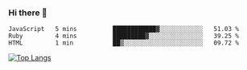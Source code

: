 ### Hi there 👋
<!--START_SECTION:waka-->
```text
JavaScript   5 mins          ████████████▓░░░░░░░░░░░░   51.03 % 
Ruby         4 mins          █████████▓░░░░░░░░░░░░░░░   39.25 % 
HTML         1 min           ██▒░░░░░░░░░░░░░░░░░░░░░░   09.72 % 
```
<!--END_SECTION:waka-->
<!--
**jakepino/jakepino** is a ✨ _special_ ✨ repository because its `README.md` (this file) appears on your GitHub profile.

Here are some ideas to get you started:

- 🔭 I’m currently working on ...
- 🌱 I’m currently learning ...
- 👯 I’m looking to collaborate on ...
- 🤔 I’m looking for help with ...
- 💬 Ask me about ...
- 📫 How to reach me: ...
- 😄 Pronouns: ...
- ⚡ Fun fact: ...
-->
[![Top Langs](https://github-readme-stats.vercel.app/api/top-langs/?username=jakepino&layout=compact)](https://github.com/jakepino)
